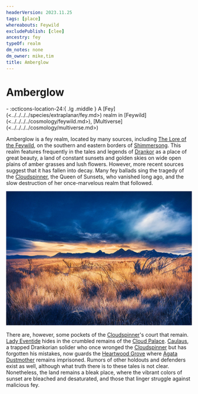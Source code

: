 ```yaml
---
headerVersion: 2023.11.25
tags: [place]
whereabouts: Feywild
excludePublish: [clee]
ancestry: fey
typeOf: realm
dm_notes: none
dm_owner: mike,tim
title: Amberglow
---
```

# Amberglow
<div class="grid cards ext-narrow-margin ext-one-column" markdown>
-    :octicons-location-24:{ .lg .middle } A [Fey](<../../../../species/extraplanar/fey.md>) realm in [Feywild](<../../../../cosmology/feywild.md>), [Multiverse](<../../../../cosmology/multiverse.md>)  
</div>


Amberglow is a fey realm, located by many sources, including [The Lore of the Feywild](<../../../../things/books/the-lore-of-the-feywild.md>), on the southern and eastern borders of [Shimmersong](<../shimmersong.md>). This realm features frequently in the tales and legends of [Drankor](<../../../../history/drankorian-era/drankorian-empire.md>) as a place of great beauty, a land of constant sunsets and golden skies on wide open plains of amber grasses and lush flowers. However, more recent sources suggest that it has fallen into decay. Many fey ballads sing the tragedy of the [Cloudspinner](<../../../../people/extraplanar-powers/cloudspinner.md>), the Queen of Sunsets, who vanished long ago, and the slow destruction of her once-marvelous realm that followed. 

![Amberglow Plains](../../../../assets/amberglow-plains.png)


There are, however, some pockets of the [Cloudspinner](<../../../../people/extraplanar-powers/cloudspinner.md>)'s court that remain. [Lady Eventide](<../../../../people/fey/lady-eventide.md>) hides in the crumbled remains of the [Cloud Palace](<./cloud-palace.md>). [Caulaus](<../../../../people/pcs/dunmar-fellowship/guests/caulaus.md>), a trapped Drankorian solider who once wronged the [Cloudspinner](<../../../../people/extraplanar-powers/cloudspinner.md>) but has forgotten his mistakes, now guards the [Heartwood Grove](<./heartwood-grove.md>) where [Agata Dustmother](<../../../../people/fey/agata.md>) remains imprisoned. Rumors of other holdouts and defenders exist as well, although what truth there is to these tales is not clear. Nonetheless, the land remains a bleak place, where the vibrant colors of sunset are bleached and desaturated, and those that linger struggle against malicious fey. 


